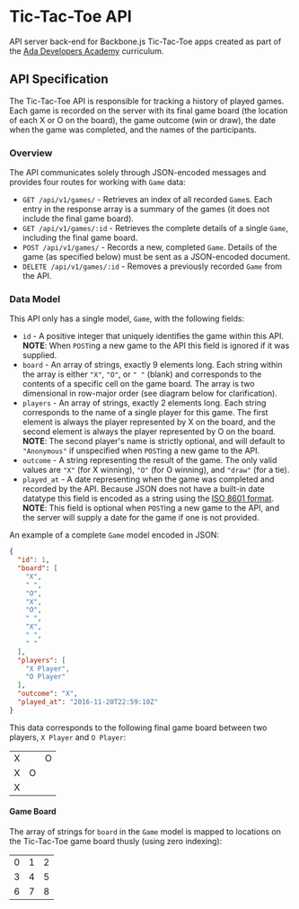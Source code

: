 # Tic-Tac-Toe API
API server back-end for Backbone.js Tic-Tac-Toe apps created as part of the [Ada Developers Academy](http://adadevelopersacademy.org/) curriculum.

## API Specification
The Tic-Tac-Toe API is responsible for tracking a history of played games. Each game is recorded on the server with its final game board (the location of each X or O on the board), the game outcome (win or draw), the date when the game was completed, and the names of the participants.

### Overview
The API communicates solely through JSON-encoded messages and provides four routes for working with `Game` data:

* `GET /api/v1/games/` - Retrieves an index of all recorded `Game`s. Each entry in the response array is a summary of the games (it does not include the final game board).
* `GET /api/v1/games/:id` - Retrieves the complete details of a single `Game`, including the final game board.
* `POST /api/v1/games/` - Records a new, completed `Game`. Details of the game (as specified below) must be sent as a JSON-encoded document.
* `DELETE /api/v1/games/:id` - Removes a previously recorded `Game` from the API.

### Data Model
This API only has a single model, `Game`, with the following fields:

* `id` - A positive integer that uniquely identifies the game within this API. **NOTE**: When `POST`ing a new game to the API this field is ignored if it was supplied.
* `board` - An array of strings, exactly 9 elements long. Each string within the array is either `"X"`, `"O"`, or `" "` (blank) and corresponds to the contents of a specific cell on the game board. The array is two dimensional in row-major order (see diagram below for clarification).
* `players` - An array of strings, exactly 2 elements long. Each string corresponds to the name of a single player for this game. The first element is always the player represented by X on the board, and the second element is always the player represented by O on the board. **NOTE**: The second player's name is strictly optional, and will default to `"Anonymous"` if unspecified when `POST`ing a new game to the API.
* `outcome` - A string representing the result of the game. The only valid values are `"X"` (for X winning), `"O"` (for O winning), and `"draw"` (for a tie).
* `played_at` - A date representing when the game was completed and recorded by the API. Because JSON does not have a built-in date datatype this field is encoded as a string using the [ISO 8601 format](https://en.wikipedia.org/wiki/ISO_8601).  **NOTE**: This field is optional when `POST`ing a new game to the API, and the server will supply a date for the game if one is not provided.

An example of a complete `Game` model encoded in JSON:
```json
{
  "id": 1,
  "board": [
    "X",
    " ",
    "O",
    "X",
    "O",
    " ",
    "X",
    " ",
    " "
  ],
  "players": [
    "X Player",
    "O Player"
  ],
  "outcome": "X",
  "played_at": "2016-11-20T22:59:10Z"
}
```

This data corresponds to the following final game board between two players, `X Player` and `O Player`:

|   |   |   |
|:-:|:-:|:-:|
| X |   | O |
| X | O |   |
| X |   |   |


#### Game Board
The array of strings for `board` in the `Game` model is mapped to locations on the Tic-Tac-Toe game board thusly (using zero indexing):

|   |   |   |
|:-:|:-:|:-:|
| 0 | 1 | 2 |
| 3 | 4 | 5 |
| 6 | 7 | 8 |
